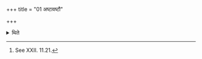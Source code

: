+++
title = "01 अष्टावष्टौ"

+++

<details><summary>थिते</summary>

1. Eight in each (of these sacrifices).[^1]  

[^1]: See XXII. 11.21. 
</details>
